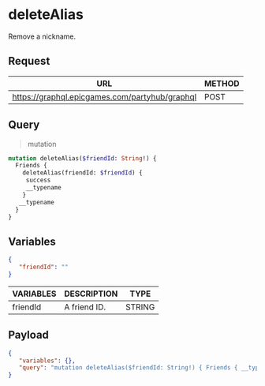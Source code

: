 # deleteAlias

Remove a nickname.

## Request
| URL | METHOD |
| - | - |
| https://graphql.epicgames.com/partyhub/graphql | POST |

## Query
> mutation
```graphql
mutation deleteAlias($friendId: String!) {
  Friends {
    deleteAlias(friendId: $friendId) {
     success
     __typename
    }
   __typename
  }
}
```

## Variables
```json
{
   "friendId": ""
}
```
| VARIABLES | DESCRIPTION | TYPE |
| - | - | - |
| friendId | A friend ID. | STRING |

## Payload
```json
{
   "variables": {},
   "query": "mutation deleteAlias($friendId: String!) { Friends { __typename deleteAlias(friendId: $friendId) { __typename success } } }"
}
```
